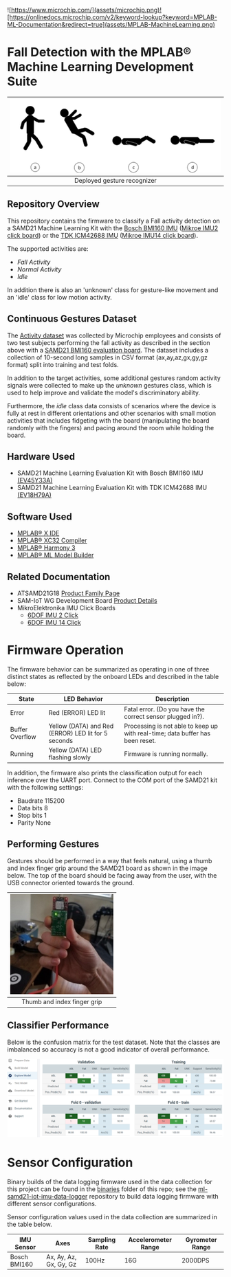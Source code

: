 ![https://www.microchip.com/](assets/microchip.png)![https://onlinedocs.microchip.com/v2/keyword-lookup?keyword=MPLAB-ML-Documentation&redirect=true](assets/MPLAB-MachineLearning.png)
# Fall Detection with the MPLAB® Machine Learning Development Suite
| ![Dall Detection](assets/Picture1.png) |
| :--: |
| Deployed gesture recognizer |

## Repository Overview
This repository contains the firmware to classify a Fall activity detection on a SAMD21 Machine Learning Kit with the [Bosch BMI160 IMU](https://www.microchip.com/developmenttools/ProductDetails/EV45Y33A)
([Mikroe IMU2 click board](https://www.mikroe.com/6dof-imu-2-click)) or the [TDK ICM42688 IMU](https://www.microchip.com/DevelopmentTools/ProductDetails/PartNO/EV18H79A) ([Mikroe IMU14 click board](https://www.mikroe.com/6dof-imu-14-click)).

The supported activities are:

- *Fall Activity*
- *Normal Activity*
- *Idle*

In addition there is also an 'unknown' class for gesture-like movement and an 'idle' class for low motion activity.

## Continuous Gestures Dataset

The [Activity dataset](https://github.com/MicrochipTech/ml-Fall-Detection-SAMD21-IMU/tree/main/falldataset) was collected by Microchip employees and consists of two test subjects performing the fall activity as described in the section above with a [SAMD21 BMI160 evaluation board](https://www.microchip.com/developmenttools/ProductDetails/EV45Y33A). The dataset includes a collection of 10-second long samples in CSV format (ax,ay,az,gx,gy,gz format) split into training and test folds. 

In addition to the target activities, some additional gestures random activity signals  were collected to make up the *unknown* gestures class, which is used to help improve and validate the model's discriminatory ability.

Furthermore, the *idle* class data consists of scenarios where the device is fully at rest in different orientations and other scenarios with small motion activities that includes fidgeting with the board (manipulating the board randomly with the fingers) and pacing around the room while holding the board.

## Hardware Used
* SAMD21 Machine Learning Evaluation Kit with Bosch BMI160 IMU [(EV45Y33A)](https://www.microchip.com/developmenttools/ProductDetails/EV45Y33A)
* SAMD21 Machine Learning Evaluation Kit with TDK ICM42688 IMU [(EV18H79A)](https://www.microchip.com/developmenttools/ProductDetails/EV18H79A)

## Software Used
* [MPLAB® X IDE](https://microchip.com/mplab/mplab-x-ide)
* [MPLAB® XC32 Compiler](https://microchip.com/mplab/compilers)
* [MPLAB® Harmony 3](https://www.microchip.com/harmony)
* [MPLAB® ML Model Builder](https://onlinedocs.microchip.com/v2/keyword-lookup?keyword=MPLAB-ML-Documentation&redirect=true)

## Related Documentation
* ATSAMD21G18 [Product Family Page](https://www.microchip.com/wwwproducts/en/ATSAMD21G18)
* SAM-IoT WG Development Board [Product Details](https://www.microchip.com/developmenttools/ProductDetails/EV75S95A)
* MikroElektronika IMU Click Boards
   * [6DOF IMU 2 Click](https://www.mikroe.com/6dof-imu-2-click)
   * [6DOF IMU 14 Click](https://www.mikroe.com/6dof-imu-14-click)

# Firmware Operation
The firmware behavior can be summarized as operating in one of three distinct states as reflected by the onboard LEDs and described in the table below:

| State |	LED Behavior |	Description |
| --- | --- | --- |
| Error |	Red (ERROR) LED lit |	Fatal error. (Do you have the correct sensor plugged in?). |
| Buffer Overflow |	Yellow (DATA) and Red (ERROR) LED lit for 5 seconds	| Processing is not able to keep up with real-time; data buffer has been reset. |
| Running | Yellow (DATA) LED flashing slowly |	Firmware is running normally. |

In addition, the firmware also prints the classification output for each inference over the UART port. Connect to the COM port of the SAMD21 kit with the following settings:

- Baudrate 115200
- Data bits 8
- Stop bits 1
- Parity None


## Performing Gestures
Gestures should be performed in a way that feels natural, using a thumb and index finger grip around the SAMD21 board as shown in the image below. The top of the board should be facing away from the user, with the USB connector oriented towards the ground.

| ![Thumb and index finger grip](assets/thumb-forefinger-grip.jpg) |
| :--: |
| Thumb and index finger grip |


## Classifier Performance
Below is the confusion matrix for the test dataset. Note that the classes are imbalanced so accuracy is not a good indicator of overall performance.

![Test set confusion matrix](assets/14.png)

# Sensor Configuration
Binary builds of the data logging firmware used in the data collection for this project can be found in the [binaries](https://github.com/MicrochipTech/ml-samd21-iot-mplabml-gestures-demo/tree/main/binaries) folder of this repo; see the [ml-samd21-iot-imu-data-logger](https://github.com/MicrochipTech/ml-samd21-iot-imu-data-logger) repository to build data logging firmware with different sensor configurations.

Sensor configuration values used in the data collection are summarized in the table below.

| IMU Sensor | Axes | Sampling Rate | Accelerometer Range | Gyrometer Range |
| --- | --- | --- | --- | --- |
| Bosch BMI160 | Ax, Ay, Az, Gx, Gy, Gz | 100Hz | 16G | 2000DPS |
